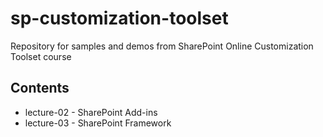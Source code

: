 # sp-customization-toolset
Repository for samples and demos from SharePoint Online Customization Toolset course

## Contents

* lecture-02 - SharePoint Add-ins
* lecture-03 - SharePoint Framework
